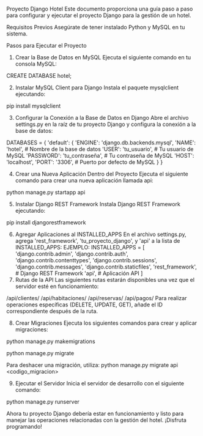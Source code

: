 Proyecto Django Hotel
Este documento proporciona una guía paso a paso para configurar y ejecutar el proyecto Django para la gestión de un hotel.

Requisitos Previos
Asegúrate de tener instalado Python y MySQL en tu sistema.

Pasos para Ejecutar el Proyecto
1. Crear la Base de Datos en MySQL
Ejecuta el siguiente comando en tu consola MySQL:

CREATE DATABASE hotel;

2. Instalar MySQL Client para Django
Instala el paquete mysqlclient ejecutando:

pip install mysqlclient

3. Configurar la Conexión a la Base de Datos en Django
Abre el archivo settings.py en la raíz de tu proyecto Django y configura la conexión a la base de datos:

DATABASES = {
    'default': {
        'ENGINE': 'django.db.backends.mysql',
        'NAME': 'hotel',  # Nombre de la base de datos
        'USER': 'tu_usuario',  # Tu usuario de MySQL
        'PASSWORD': 'tu_contraseña',  # Tu contraseña de MySQL
        'HOST': 'localhost',
        'PORT': '3306',  # Puerto por defecto de MySQL
    }
}

4. Crear una Nueva Aplicación Dentro del Proyecto
Ejecuta el siguiente comando para crear una nueva aplicación llamada api:

python manage.py startapp api

5. Instalar Django REST Framework
Instala Django REST Framework ejecutando:

pip install djangorestframework

6. Agregar Aplicaciones al INSTALLED_APPS
En el archivo settings.py, agrega 'rest_framework', 'tu_proyecto_django', y 'api' a la lista de INSTALLED_APPS:
EJEMPLO:
INSTALLED_APPS = [
    'django.contrib.admin',
    'django.contrib.auth',
    'django.contrib.contenttypes',
    'django.contrib.sessions',
    'django.contrib.messages',
    'django.contrib.staticfiles',
    'rest_framework',  # Django REST Framework
    'api',  # Aplicación API
]
7. Rutas de la API
Las siguientes rutas estarán disponibles una vez que el servidor esté en funcionamiento:

/api/clientes/
/api/habitaciones/
/api/reservas/
/api/pagos/
Para realizar operaciones específicas (DELETE, UPDATE, GET), añade el ID correspondiente después de la ruta.

8. Crear Migraciones
Ejecuta los siguientes comandos para crear y aplicar migraciones:

python manage.py makemigrations

python manage.py migrate

Para deshacer una migración, utiliza:
python manage.py migrate api <codigo_migracion>

9. Ejecutar el Servidor
Inicia el servidor de desarrollo con el siguiente comando:

python manage.py runserver

Ahora tu proyecto Django debería estar en funcionamiento y listo para manejar las operaciones relacionadas con la gestión del hotel. ¡Disfruta programando!
